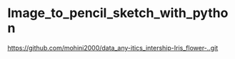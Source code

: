# Image_to_pencil_sketch_with_python
https://github.com/mohini2000/data_any-itics_intership-Iris_flower-..git
